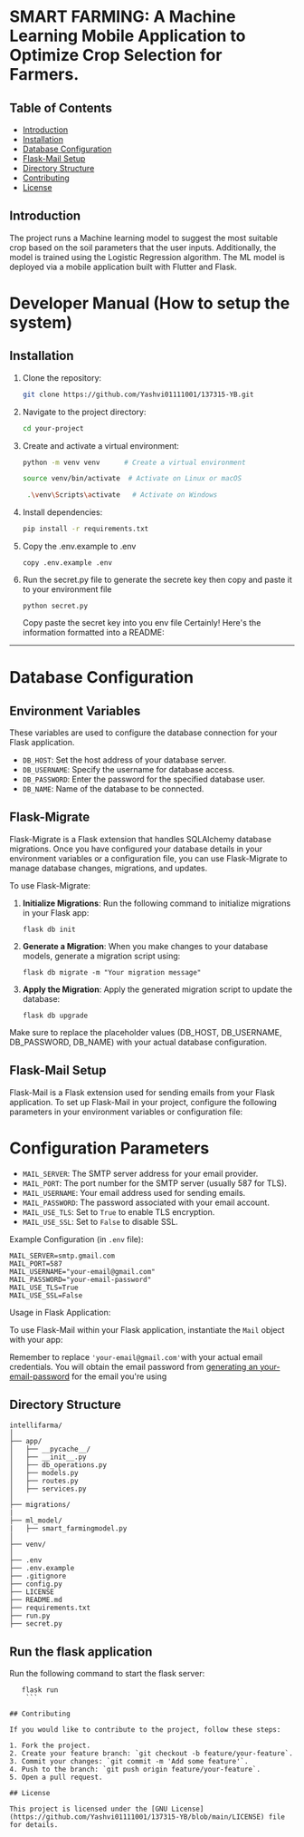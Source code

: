 # SMART FARMING: A Machine Learning Mobile Application to Optimize Crop Selection for Farmers.

## Table of Contents

- [Introduction](#introduction)
- [Installation](#installation)
- [Database Configuration](#database-configuration)
- [Flask-Mail Setup](#flask-mail-setup)
- [Directory Structure](#directory-structure)
- [Contributing](#contributing)
- [License](#license)

## Introduction

The project runs a Machine learning model  to suggest the most suitable crop based on the soil parameters that the user inputs. Additionally, the model is trained using the Logistic Regression algorithm. The ML model is deployed via a mobile application built with Flutter and Flask.

# Developer Manual (How to setup the system)
## Installation

1. Clone the repository:

    ```bash
    git clone https://github.com/Yashvi01111001/137315-YB.git
    ```

2. Navigate to the project directory:

    ```bash
    cd your-project
    ```

3. Create and activate a virtual environment:

    ```bash
    python -m venv venv      # Create a virtual environment
    ```
    ```bash
    source venv/bin/activate  # Activate on Linux or macOS
    ```
   ```bash
    .\venv\Scripts\activate   # Activate on Windows
    ```

4. Install dependencies:

    ```bash
    pip install -r requirements.txt
    ```
5. Copy the .env.example to .env
    ```
    copy .env.example .env
    ```

6. Run the secret.py file to generate the secrete key then copy and paste it to your environment file
   ```
   python secret.py
   ```
   Copy paste the secret key into you env file
Certainly! Here's the information formatted into a README:

---
# Database Configuration

## Environment Variables

These variables are used to configure the database connection for your Flask application.

- `DB_HOST`: Set the host address of your database server.
- `DB_USERNAME`: Specify the username for database access.
- `DB_PASSWORD`: Enter the password for the specified database user.
- `DB_NAME`: Name of the database to be connected.

## Flask-Migrate

Flask-Migrate is a Flask extension that handles SQLAlchemy database migrations. Once you have configured your database details in your environment variables or a configuration file, you can use Flask-Migrate to manage database changes, migrations, and updates.

To use Flask-Migrate:

1. **Initialize Migrations**: Run the following command to initialize migrations in your Flask app:
    ```
    flask db init
    ```

2. **Generate a Migration**: When you make changes to your database models, generate a migration script using:
    ```
    flask db migrate -m "Your migration message"
    ```

3. **Apply the Migration**: Apply the generated migration script to update the database:
    ```
    flask db upgrade
    ```

Make sure to replace the placeholder values (DB_HOST, DB_USERNAME, DB_PASSWORD, DB_NAME) with your actual database configuration.
 
## Flask-Mail Setup

Flask-Mail is a Flask extension used for sending emails from your Flask application. To set up Flask-Mail in your project, configure the following parameters in your environment variables or configuration file:

# Configuration Parameters

- `MAIL_SERVER`: The SMTP server address for your email provider.
- `MAIL_PORT`: The port number for the SMTP server (usually 587 for TLS).
- `MAIL_USERNAME`: Your email address used for sending emails.
- `MAIL_PASSWORD`: The password associated with your email account.
- `MAIL_USE_TLS`: Set to `True` to enable TLS encryption.
- `MAIL_USE_SSL`: Set to `False` to disable SSL.

Example Configuration (in `.env` file):

```dotenv
MAIL_SERVER=smtp.gmail.com
MAIL_PORT=587
MAIL_USERNAME="your-email@gmail.com"
MAIL_PASSWORD="your-email-password"
MAIL_USE_TLS=True
MAIL_USE_SSL=False
```

Usage in Flask Application:

To use Flask-Mail within your Flask application, instantiate the `Mail` object with your app:


Remember to replace `'your-email@gmail.com'`with your actual email credentials.
You will obtain the email password from [generating an your-email-password](https://support.google.com/mail/answer/185833?hl=en) for the email you're using 

## Directory Structure
```plaintext 
intellifarma/
│
├── app/
│   ├── __pycache__/
│   ├── __init__.py
│   ├── db_operations.py
│   ├── models.py
│   ├── routes.py
│   ├── services.py
│
├── migrations/
|
├── ml_model/
|   ├── smart_farmingmodel.py
│
├── venv/
│
├── .env
├── .env.example
├── .gitignore
├── config.py
├── LICENSE
├── README.md
├── requirements.txt
├── run.py
├── secret.py
```

## Run the flask application
Run the following command to start the flask server:
```
   flask run
    ```

## Contributing

If you would like to contribute to the project, follow these steps:

1. Fork the project.
2. Create your feature branch: `git checkout -b feature/your-feature`.
3. Commit your changes: `git commit -m 'Add some feature'`.
4. Push to the branch: `git push origin feature/your-feature`.
5. Open a pull request.

## License

This project is licensed under the [GNU License](https://github.com/Yashvi01111001/137315-YB/blob/main/LICENSE) file for details.
